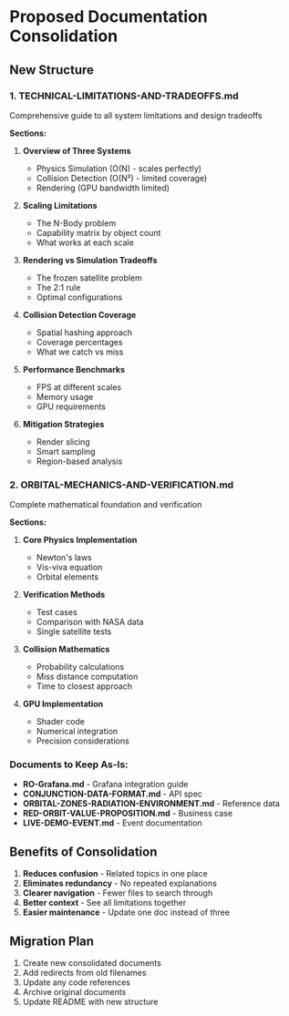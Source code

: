 # Proposed Documentation Consolidation

## New Structure

### 1. TECHNICAL-LIMITATIONS-AND-TRADEOFFS.md
Comprehensive guide to all system limitations and design tradeoffs

**Sections:**
1. **Overview of Three Systems**
   - Physics Simulation (O(N) - scales perfectly)
   - Collision Detection (O(N²) - limited coverage)
   - Rendering (GPU bandwidth limited)

2. **Scaling Limitations**
   - The N-Body problem
   - Capability matrix by object count
   - What works at each scale

3. **Rendering vs Simulation Tradeoffs**
   - The frozen satellite problem
   - The 2:1 rule
   - Optimal configurations

4. **Collision Detection Coverage**
   - Spatial hashing approach
   - Coverage percentages
   - What we catch vs miss

5. **Performance Benchmarks**
   - FPS at different scales
   - Memory usage
   - GPU requirements

6. **Mitigation Strategies**
   - Render slicing
   - Smart sampling
   - Region-based analysis

### 2. ORBITAL-MECHANICS-AND-VERIFICATION.md
Complete mathematical foundation and verification

**Sections:**
1. **Core Physics Implementation**
   - Newton's laws
   - Vis-viva equation
   - Orbital elements

2. **Verification Methods**
   - Test cases
   - Comparison with NASA data
   - Single satellite tests

3. **Collision Mathematics**
   - Probability calculations
   - Miss distance computation
   - Time to closest approach

4. **GPU Implementation**
   - Shader code
   - Numerical integration
   - Precision considerations

### Documents to Keep As-Is:
- **RO-Grafana.md** - Grafana integration guide
- **CONJUNCTION-DATA-FORMAT.md** - API spec
- **ORBITAL-ZONES-RADIATION-ENVIRONMENT.md** - Reference data
- **RED-ORBIT-VALUE-PROPOSITION.md** - Business case
- **LIVE-DEMO-EVENT.md** - Event documentation

## Benefits of Consolidation

1. **Reduces confusion** - Related topics in one place
2. **Eliminates redundancy** - No repeated explanations
3. **Clearer navigation** - Fewer files to search through
4. **Better context** - See all limitations together
5. **Easier maintenance** - Update one doc instead of three

## Migration Plan

1. Create new consolidated documents
2. Add redirects from old filenames
3. Update any code references
4. Archive original documents
5. Update README with new structure